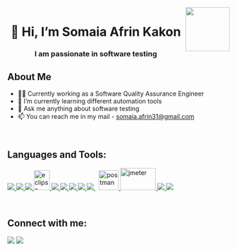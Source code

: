 <img align='right' src="https://media.giphy.com/media/I1yVRt6aBQMeVkSS6z/giphy.gif" width="100">
<h1 align="center"> 👋 Hi, I’m Somaia Afrin Kakon</h1>
<h3 align="center"> I am passionate in software testing
</h3>

## About Me
- 👩‍💻 Currently working as a Software Quality Assurance Engineer
- 🌱 I’m currently learning different automation tools
- 💬 Ask me anything about software testing
- 📫 You can reach me in my mail - somaia.afrin31@gmail.com

<br/>

## Languages and Tools:

<p align="left">
    <a href="https://www.python.org" target="_blank"> <img src="https://img.icons8.com/color/48/000000/python.png"/> </a>
    <a href="https://www.java.com" target="_blank"> <img src="https://img.icons8.com/color/48/000000/java-coffee-cup-logo.png"/> </a>
    <a href="https://www.jetbrains.com/pycharm/" target="_blank"> <img src="https://img.icons8.com/color/48/000000/pycharm.png"/> </a> 
    <a href="https://www.eclipse.org/" target="_blank"> <img src="https://3.bp.blogspot.com/-HoC5nD2WYPY/WGIFWtKq_AI/AAAAAAAAAYQ/4xbI1zW7YqQ7IGKMdnt5RFzfXB_6ix_TwCLcB/s1600/eclipse.png" alt="eclipse" width="36" height="45"/> </a> 
    <a href="https://www.selenium.dev/" target="_blank"> <img src="https://img.icons8.com/color/48/000000/selenium.png"/> </a> 
    <a href="https://www.w3schools.com/html/" target="_blank"> <img src="https://img.icons8.com/color/48/000000/html-5.png"/> </a> 
    <a href="https://www.w3schools.com/css/" target="_blank"> <img src="https://img.icons8.com/color/48/000000/css3.png"/> </a> 
    <a href="https://www.w3schools.com/bootstrap4/default.asp" target="_blank"> <img src="https://img.icons8.com/color/48/000000/bootstrap.png"/> </a>  
    <a style="padding-right:8px;" href="https://www.mysql.com/" target="_blank"> <img src="https://img.icons8.com/fluent/50/000000/mysql-logo.png"/> </a>
    <a href="https://postman.com" target="_blank"> <img src="https://www.vectorlogo.zone/logos/getpostman/getpostman-icon.svg" alt="postman" width="45" height="45"/> </a> 
    <a href="https://jmeter.apache.org/" target="_blank"> <img src="https://jmeter.apache.org/images/jmeter_square.svg" alt="jmeter" width="80" height="50"/> </a> 
    <a href="https://git-scm.com/" target="_blank"> <img src="https://img.icons8.com/color/48/000000/git.png"/> </a>  
    <a href="https://github.com/" target="_blank"> <img src="https://img.icons8.com/color/48/000000/github.png"/> </a>
</p>

<br/>


## Connect with me:
<p align="left">

  <a href = "https://www.linkedin.com/in/somaia-afrin/"><img src="https://img.icons8.com/fluent/48/000000/linkedin.png"/></a>
  <a href = "https://www.facebook.com/afrin.kakon/"><img src="https://img.icons8.com/fluent/48/000000/facebook.png"/></a>

</p>

<!---
somaia-afrin/somaia-afrin is a ✨ special ✨ repository because its `README.md` (this file) appears on your GitHub profile.
You can click the Preview link to take a look at your changes.
--->

